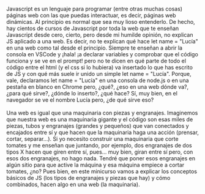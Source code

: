 Javascript es un lenguaje para programar (entre otras muchas cosas) páginas web con las que puedas interactuar, es decir, páginas web dinámicas. Al principio es normal que sea muy lioso entenderlo. De hecho, hay cientos de cursos de Javascript por toda la web que te enseñan Javascript desde cero, cierto, pero desde mi humilde opinión, no explican JS aplicado a una web. Es decir, no te explican qué hace let name = "Lucía" en una web como tal desde el principio. Siempre te enseñan a abrir la consola en VSCode y ¡hala! ¡a declarar variables y comprobar que el código funciona y se ve en el prompt! pero no te dicen en qué parte de todo el código entre el html (y el css si lo hubiera) va insertado lo que has escrito de JS y con qué más suele ir unido un simple let name = "Lucía". Porque, vale, declaramos let name = "Lucía" en una consola de node.js o en una pestaña en blanco en Chrome pero, ¿qué?, ¿eso en una web dónde va?, ¿para qué sirve?, ¿dónde lo inserto?, ¿qué hace? Sí, muy bien, en el navegador se ve el nombre Lucía pero, ¿de qué sirve eso?
<br>
<br>
Una web es igual que una maquinaria con piezas y engranajes. Imaginemos que nuestra web es una maquinaria gigante y el código son esas miles de piezas, tubos y engranajes (grandes y pequeños) que van conectados y encajados entre sí y que hacen que la maquinaria haga una acción (prensar, cortar, separar...). Si yo necesito construir una maquinaria que corte tomates y me enseñan que juntando, por ejemplo, dos engranajes de dos tipos X hacen que giren entre sí, pues... muy bien, giran entre sí pero, con esos dos engranajes, no hago nada. Tendré que poner esos engranajes en algún sitio para que active la máquina y esa máquina empiece a cortar tomates, ¿no? Pues bien, en este minicurso vamos a explicar los conceptos básicos de JS (los tipos de engranajes y piezas que hay) y cómo combinados, hacen algo en una web (la maquinaria). 
<br>
<br>